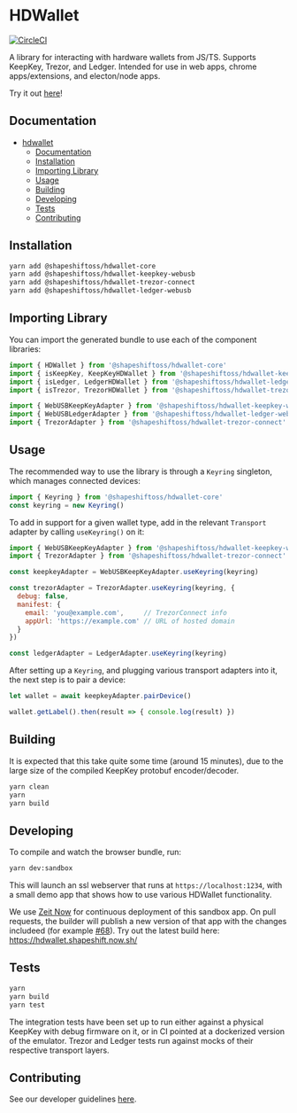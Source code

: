 # HDWallet

[![CircleCI](https://circleci.com/gh/shapeshift/hdwallet.svg?style=svg)](https://circleci.com/gh/shapeshift/hdwallet)

A library for interacting with hardware wallets from JS/TS. Supports KeepKey,
Trezor, and Ledger. Intended for use in web apps, chrome apps/extensions, and
electon/node apps.

Try it out [here](https://hdwallet.shapeshift.now.sh/)!

## Documentation

- [hdwallet](#hdwallet)
    - [Documentation](#documentation)
    - [Installation](#installation)
    - [Importing Library](#importing-library)
    - [Usage](#usage)
    - [Building](#building)
    - [Developing](#developing)
    - [Tests](#tests)
    - [Contributing](#contributing)


## Installation
```bash
yarn add @shapeshiftoss/hdwallet-core
yarn add @shapeshiftoss/hdwallet-keepkey-webusb
yarn add @shapeshiftoss/hdwallet-trezor-connect
yarn add @shapeshiftoss/hdwallet-ledger-webusb
```


## Importing Library

You can import the generated bundle to use each of the component libraries:

```javascript
import { HDWallet } from '@shapeshiftoss/hdwallet-core'
import { isKeepKey, KeepKeyHDWallet } from '@shapeshiftoss/hdwallet-keepkey'
import { isLedger, LedgerHDWallet } from '@shapeshiftoss/hdwallet-ledger'
import { isTrezor, TrezorHDWallet } from '@shapeshiftoss/hdwallet-trezor'

import { WebUSBKeepKeyAdapter } from '@shapeshiftoss/hdwallet-keepkey-webusb'
import { WebUSBLedgerAdapter } from '@shapeshiftoss/hdwallet-ledger-webusb'
import { TrezorAdapter } from '@shapeshiftoss/hdwallet-trezor-connect'
```


## Usage

The recommended way to use the library is through a `Keyring` singleton,
which manages connected devices:

```javascript
import { Keyring } from '@shapeshiftoss/hdwallet-core'
const keyring = new Keyring()
```

To add in support for a given wallet type, add in the relevant `Transport`
adapter by calling `useKeyring()` on it:

```javascript
import { WebUSBKeepKeyAdapter } from '@shapeshiftoss/hdwallet-keepkey-webusb'
import { TrezorAdapter } from '@shapeshiftoss/hdwallet-trezor-connect'

const keepkeyAdapter = WebUSBKeepKeyAdapter.useKeyring(keyring)

const trezorAdapter = TrezorAdapter.useKeyring(keyring, {
  debug: false,
  manifest: {
    email: 'you@example.com',     // TrezorConnect info
    appUrl: 'https://example.com' // URL of hosted domain
  }
})

const ledgerAdapter = LedgerAdapter.useKeyring(keyring)
```

After setting up a `Keyring`, and plugging various transport adapters into
it, the next step is to pair a device:

```javascript
let wallet = await keepkeyAdapter.pairDevice()

wallet.getLabel().then(result => { console.log(result) })
```


## Building

It is expected that this take quite some time (around 15 minutes), due to the
large size of the compiled KeepKey protobuf encoder/decoder.

```bash
yarn clean
yarn
yarn build
```


## Developing

To compile and watch the browser bundle, run:

```bash
yarn dev:sandbox
```

This will launch an ssl webserver that runs at `https://localhost:1234`, with
a small demo app that shows how to use various HDWallet functionality.

We use [Zeit Now](https://zeit.co/home) for continuous deployment of this
sandbox app. On pull requests, the builder will publish a new version of that
app with the changes includeed (for example
[#68](https://github.com/shapeshift/hdwallet/pull/68#issuecomment-542779289)).
Try out the latest build here: https://hdwallet.shapeshift.now.sh/


## Tests

```bash
yarn
yarn build
yarn test
```

The integration tests have been set up to run either against a physical KeepKey
with debug firmware on it, or in CI pointed at a dockerized version of the
emulator.  Trezor and Ledger tests run against mocks of their respective
transport layers.


## Contributing

See our developer guidelines [here](CONTRIBUTING.md).

